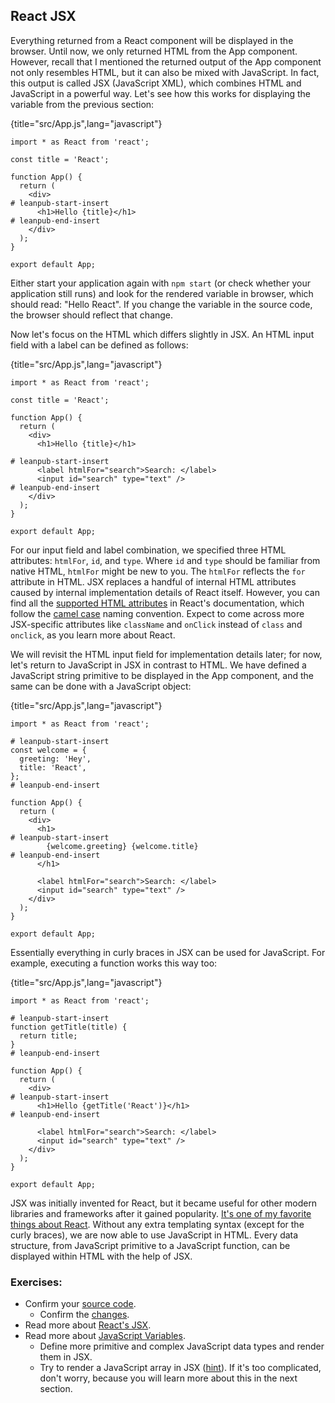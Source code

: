 ## React JSX

Everything returned from a React component will be displayed in the browser. Until now, we only returned HTML from the App component. However, recall that I mentioned the returned output of the App component not only resembles HTML, but it can also be mixed with JavaScript. In fact, this output is called JSX (JavaScript XML), which combines HTML and JavaScript in a powerful way. Let's see how this works for displaying the variable from the previous section:

{title="src/App.js",lang="javascript"}

```
import * as React from 'react';

const title = 'React';

function App() {
  return (
    <div>
# leanpub-start-insert
      <h1>Hello {title}</h1>
# leanpub-end-insert
    </div>
  );
}

export default App;
```

Either start your application again with `npm start` (or check whether your application still runs) and look for the rendered variable in browser, which should read: "Hello React". If you change the variable in the source code, the browser should reflect that change.

Now let's focus on the HTML which differs slightly in JSX. An HTML input field with a label can be defined as follows:

{title="src/App.js",lang="javascript"}

```
import * as React from 'react';

const title = 'React';

function App() {
  return (
    <div>
      <h1>Hello {title}</h1>

# leanpub-start-insert
      <label htmlFor="search">Search: </label>
      <input id="search" type="text" />
# leanpub-end-insert
    </div>
  );
}

export default App;
```

For our input field and label combination, we specified three HTML attributes: `htmlFor`, `id`, and `type`. Where `id` and `type` should be familiar from native HTML, `htmlFor` might be new to you. The `htmlFor` reflects the `for` attribute in HTML. JSX replaces a handful of internal HTML attributes caused by internal implementation details of React itself. However, you can find all the [supported HTML attributes](https://reactjs.org/docs/dom-elements.html#all-supported-html-attributes) in React's documentation, which follow the [camel case](https://en.wikipedia.org/wiki/Camel_case) naming convention. Expect to come across more JSX-specific attributes like `className` and `onClick` instead of `class` and `onclick`, as you learn more about React.

We will revisit the HTML input field for implementation details later; for now, let's return to JavaScript in JSX in contrast to HTML. We have defined a JavaScript string primitive to be displayed in the App component, and the same can be done with a JavaScript object:

{title="src/App.js",lang="javascript"}

```
import * as React from 'react';

# leanpub-start-insert
const welcome = {
  greeting: 'Hey',
  title: 'React',
};
# leanpub-end-insert

function App() {
  return (
    <div>
      <h1>
# leanpub-start-insert
        {welcome.greeting} {welcome.title}
# leanpub-end-insert
      </h1>

      <label htmlFor="search">Search: </label>
      <input id="search" type="text" />
    </div>
  );
}

export default App;
```

Essentially everything in curly braces in JSX can be used for JavaScript. For example, executing a function works this way too:

{title="src/App.js",lang="javascript"}

```
import * as React from 'react';

# leanpub-start-insert
function getTitle(title) {
  return title;
}
# leanpub-end-insert

function App() {
  return (
    <div>
# leanpub-start-insert
      <h1>Hello {getTitle('React')}</h1>
# leanpub-end-insert

      <label htmlFor="search">Search: </label>
      <input id="search" type="text" />
    </div>
  );
}

export default App;
```

JSX was initially invented for React, but it became useful for other modern libraries and frameworks after it gained popularity. [It's one of my favorite things about React](https://www.quora.com/Why-choose-React/answer/Robin-Wieruch). Without any extra templating syntax (except for the curly braces), we are now able to use JavaScript in HTML. Every data structure, from JavaScript primitive to a JavaScript function, can be displayed within HTML with the help of JSX.

### Exercises:

- Confirm your [source code](https://codesandbox.io/s/github/the-road-to-learn-react/hacker-stories/tree/2021/React-JSX).
  - Confirm the [changes](https://github.com/the-road-to-learn-react/hacker-stories/compare/2021/Meet-the-React-Component...2021/React-JSX).
- Read more about [React's JSX](https://reactjs.org/docs/introducing-jsx.html).
- Read more about [JavaScript Variables](https://www.robinwieruch.de/javascript-variable).
  - Define more primitive and complex JavaScript data types and render them in JSX.
  - Try to render a JavaScript array in JSX ([hint](https://developer.mozilla.org/en-US/docs/Web/JavaScript/Reference/Global_Objects/Array/map)). If it's too complicated, don't worry, because you will learn more about this in the next section.
